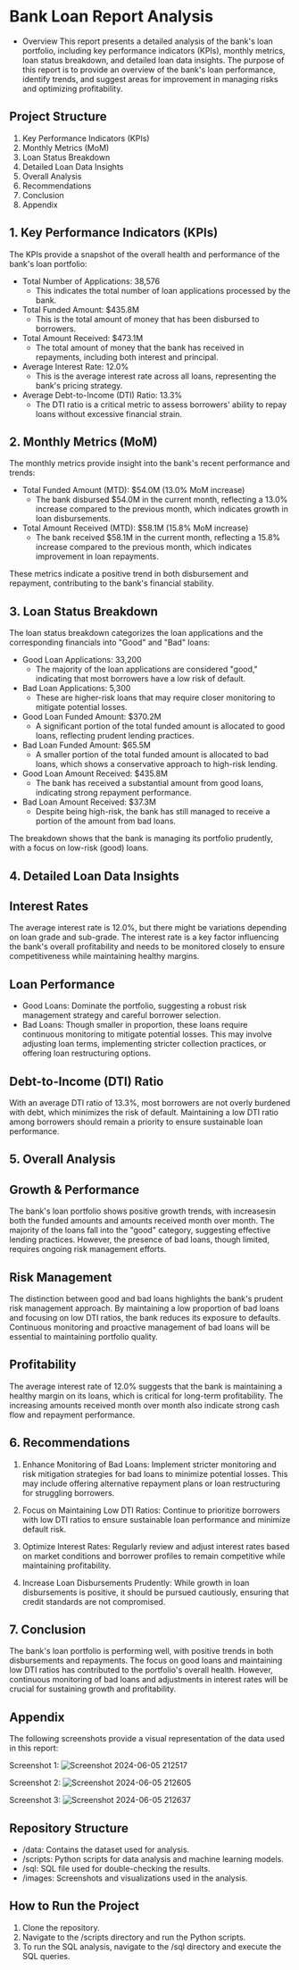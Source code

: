 # Bank Loan Report Analysis
* Overview
  This report presents a detailed analysis of the bank's loan portfolio, including key performance indicators (KPIs), monthly metrics, loan status breakdown, and detailed loan data insights. The purpose of this report is to provide an overview of the bank's loan performance, identify trends, and suggest areas for improvement in managing risks and optimizing profitability.

## Project Structure
1. Key Performance Indicators (KPIs)
2. Monthly Metrics (MoM)
3. Loan Status Breakdown
4. Detailed Loan Data Insights
5. Overall Analysis
6. Recommendations
7. Conclusion
8. Appendix

## 1.  Key Performance Indicators (KPIs)
The KPIs provide a snapshot of the overall health and performance of the bank's loan portfolio:

* Total Number of Applications: 38,576
   * This indicates the total number of loan applications processed by the bank.
* Total Funded Amount: $435.8M
   * This is the total amount of money that has been disbursed to borrowers.
* Total Amount Received: $473.1M
   * The total amount of money that the bank has received in repayments, including 
     both interest and principal.
* Average Interest Rate: 12.0%
   * This is the average interest rate across all loans, representing the bank's 
     pricing strategy.
* Average Debt-to-Income (DTI) Ratio: 13.3%
   * The DTI ratio is a critical metric to assess borrowers' ability to repay 
     loans without excessive financial strain.

## 2. Monthly Metrics (MoM)
The monthly metrics provide insight into the bank's recent performance and trends:

* Total Funded Amount (MTD): $54.0M (13.0% MoM increase)  
  * The bank disbursed $54.0M in the current month, reflecting a 13.0% increase 
    compared to the previous month, which indicates growth in loan disbursements.
* Total Amount Received (MTD): $58.1M (15.8% MoM increase)
   * The bank received $58.1M in the current month, reflecting a 15.8% increase 
     compared to the previous month, which indicates improvement in loan 
     repayments.

These metrics indicate a positive trend in both disbursement and repayment, contributing to the bank's financial stability.

## 3. Loan Status Breakdown
The loan status breakdown categorizes the loan applications and the corresponding financials into "Good" and "Bad" loans:

* Good Loan Applications: 33,200
  * The majority of the loan applications are considered "good," indicating that 
    most borrowers have a low risk of default.
* Bad Loan Applications: 5,300
  * These are higher-risk loans that may require closer monitoring to mitigate 
    potential losses.
* Good Loan Funded Amount: $370.2M
  * A significant portion of the total funded amount is allocated to good loans, 
    reflecting prudent lending practices.
* Bad Loan Funded Amount: $65.5M
  * A smaller portion of the total funded amount is allocated to bad loans, which 
    shows a conservative approach to high-risk lending.
* Good Loan Amount Received: $435.8M
  * The bank has received a substantial amount from good loans, indicating strong 
    repayment performance.
* Bad Loan Amount Received: $37.3M
  * Despite being high-risk, the bank has still managed to receive a portion of 
    the amount from bad loans.
  
The breakdown shows that the bank is managing its portfolio prudently, with a focus on low-risk (good) loans.

## 4. Detailed Loan Data Insights
## Interest Rates
The average interest rate is 12.0%, but there might be variations depending on loan grade and sub-grade. The interest rate is a key factor influencing the bank's overall profitability and needs to be monitored closely to ensure competitiveness while maintaining healthy margins.

## Loan Performance
* Good Loans:
  Dominate the portfolio, suggesting a robust risk management 
  strategy and careful borrower selection.
* Bad Loans: 
  Though smaller in proportion, these loans require continuous 
  monitoring to mitigate potential losses. This may involve adjusting loan terms, 
  implementing stricter collection practices, or offering loan restructuring 
  options.
## Debt-to-Income (DTI) Ratio
With an average DTI ratio of 13.3%, most borrowers are not overly burdened with debt, which minimizes the risk of default. Maintaining a low DTI ratio among borrowers should remain a priority to ensure sustainable loan performance.

## 5. Overall Analysis
## Growth & Performance
   The bank's loan portfolio shows positive growth trends, with 
   increasesin both the funded amounts and amounts received month over 
   month. The majority of the loans fall into the "good" category, 
   suggesting effective lending practices. However, the presence of bad 
   loans, though limited, requires ongoing risk management efforts.

## Risk Management
The distinction between good and bad loans highlights the bank's prudent risk management approach. By maintaining a low proportion of bad loans and focusing on low DTI ratios, the bank reduces its exposure to defaults. Continuous monitoring and proactive management of bad loans will be essential to maintaining portfolio quality.

## Profitability
The average interest rate of 12.0% suggests that the bank is maintaining a healthy margin on its loans, which is critical for long-term profitability. The increasing amounts received month over month also indicate strong cash flow and repayment performance.

## 6. Recommendations
1. Enhance Monitoring of Bad Loans: Implement stricter monitoring and risk mitigation strategies for bad loans to minimize potential losses. This may include offering alternative repayment plans or loan restructuring for struggling borrowers.

2. Focus on Maintaining Low DTI Ratios: Continue to prioritize borrowers with low DTI ratios to ensure sustainable loan performance and minimize default risk.

3. Optimize Interest Rates: Regularly review and adjust interest rates based on market conditions and borrower profiles to remain competitive while maintaining profitability.

4. Increase Loan Disbursements Prudently: While growth in loan disbursements is positive, it should be pursued cautiously, ensuring that credit standards are not compromised.

## 7. Conclusion
The bank's loan portfolio is performing well, with positive trends in both disbursements and repayments. The focus on good loans and maintaining low DTI ratios has contributed to the portfolio's overall health. However, continuous monitoring of bad loans and adjustments in interest rates will be crucial for sustaining growth and profitability.

## Appendix
The following screenshots provide a visual representation of the data used in this report:

Screenshot 1: ![Screenshot 2024-06-05 212517](https://github.com/user-attachments/assets/a6266d14-4a58-4eaf-8f6a-866d7b34965c)

Screenshot 2: ![Screenshot 2024-06-05 212605](https://github.com/user-attachments/assets/a24b50fc-5f74-43b5-b4dc-7d3902b82d7c)

Screenshot 3: ![Screenshot 2024-06-05 212637](https://github.com/user-attachments/assets/2539d75f-690d-46c4-abf7-813e85777482)

## Repository Structure
* /data: Contains the dataset used for analysis.
* /scripts: Python scripts for data analysis and machine learning models.
* /sql: SQL file used for double-checking the results.
* /images: Screenshots and visualizations used in the analysis.

## How to Run the Project
1. Clone the repository.
2. Navigate to the /scripts directory and run the Python scripts.
3. To run the SQL analysis, navigate to the /sql directory and execute the SQL queries.
